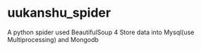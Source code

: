 # uukanshu_spider

A python spider used BeautifulSoup 4
Store data into Mysql(use Multiprocessing) and Mongodb
